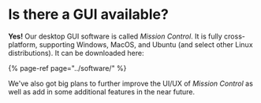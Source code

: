 # Is there a GUI available?

**Yes!** Our desktop GUI software is called _Mission Control_. It is fully cross-platform, supporting Windows, MacOS, and Ubuntu \(and select other Linux distributions\). It can be downloaded here:

{% page-ref page="../software/" %}

We've also got big plans to further improve the UI/UX of _Mission Control_ as well as add in some additional features in the near future.

